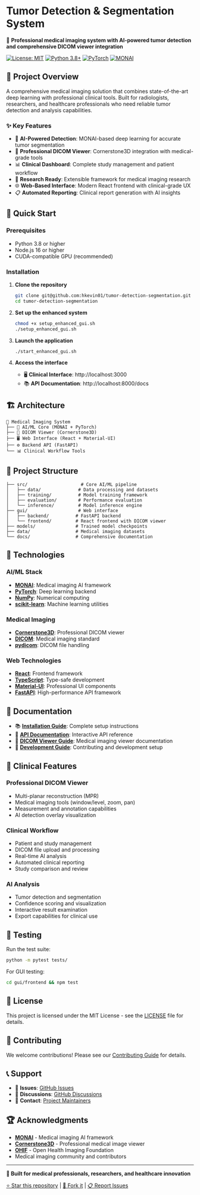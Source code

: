 # Tumor Detection & Segmentation System

🏥 **Professional medical imaging system with AI-powered tumor detection and comprehensive DICOM viewer integration**

[![License: MIT](https://img.shields.io/badge/License-MIT-yellow.svg)](https://opensource.org/licenses/MIT)
[![Python 3.8+](https://img.shields.io/badge/python-3.8+-blue.svg)](https://www.python.org/downloads/)
[![PyTorch](https://img.shields.io/badge/PyTorch-%23EE4C2C.svg?style=flat&logo=PyTorch&logoColor=white)](https://pytorch.org/)
[![MONAI](https://img.shields.io/badge/MONAI-medical%20imaging-green)](https://monai.io/)

## 🎯 Project Overview

A comprehensive medical imaging solution that combines state-of-the-art deep learning with professional clinical tools. Built for radiologists, researchers, and healthcare professionals who need reliable tumor detection and analysis capabilities.

### ✨ Key Features

- 🧠 **AI-Powered Detection**: MONAI-based deep learning for accurate tumor segmentation
- 🏥 **Professional DICOM Viewer**: Cornerstone3D integration with medical-grade tools
- 📊 **Clinical Dashboard**: Complete study management and patient workflow
- 🔬 **Research Ready**: Extensible framework for medical imaging research
- 🌐 **Web-Based Interface**: Modern React frontend with clinical-grade UX
- 📋 **Automated Reporting**: Clinical report generation with AI insights

## 🚀 Quick Start

### Prerequisites
- Python 3.8 or higher
- Node.js 16 or higher
- CUDA-compatible GPU (recommended)

### Installation

1. **Clone the repository**
   ```bash
   git clone git@github.com:hkevin01/tumor-detection-segmentation.git
   cd tumor-detection-segmentation
   ```

2. **Set up the enhanced system**
   ```bash
   chmod +x setup_enhanced_gui.sh
   ./setup_enhanced_gui.sh
   ```

3. **Launch the application**
   ```bash
   ./start_enhanced_gui.sh
   ```

4. **Access the interface**
   - 🖥️ **Clinical Interface**: http://localhost:3000
   - 📚 **API Documentation**: http://localhost:8000/docs

## 🏗️ Architecture

```
🏥 Medical Imaging System
├── 🧠 AI/ML Core (MONAI + PyTorch)
├── 🏥 DICOM Viewer (Cornerstone3D)
├── 🖥️ Web Interface (React + Material-UI)
├── ⚙️ Backend API (FastAPI)
└── 📊 Clinical Workflow Tools
```

## 📁 Project Structure

```
├── src/                    # Core AI/ML pipeline
│   ├── data/              # Data processing and datasets
│   ├── training/          # Model training framework
│   ├── evaluation/        # Performance evaluation
│   └── inference/         # Model inference engine
├── gui/                   # Web interface
│   ├── backend/          # FastAPI backend
│   └── frontend/         # React frontend with DICOM viewer
├── models/               # Trained model checkpoints
├── data/                 # Medical imaging datasets
└── docs/                 # Comprehensive documentation
```

## 🔬 Technologies

### AI/ML Stack
- **[MONAI](https://monai.io/)**: Medical imaging AI framework
- **[PyTorch](https://pytorch.org/)**: Deep learning backend
- **[NumPy](https://numpy.org/)**: Numerical computing
- **[scikit-learn](https://scikit-learn.org/)**: Machine learning utilities

### Medical Imaging
- **[Cornerstone3D](https://cornerstonejs.org/)**: Professional DICOM viewer
- **[DICOM](https://www.dicomstandard.org/)**: Medical imaging standard
- **[pydicom](https://pydicom.github.io/)**: DICOM file handling

### Web Technologies
- **[React](https://reactjs.org/)**: Frontend framework
- **[TypeScript](https://www.typescriptlang.org/)**: Type-safe development
- **[Material-UI](https://mui.com/)**: Professional UI components
- **[FastAPI](https://fastapi.tiangolo.com/)**: High-performance API framework

## 📖 Documentation

- 📚 **[Installation Guide](./INSTALLATION.md)**: Complete setup instructions
- 🔧 **[API Documentation](http://localhost:8000/docs)**: Interactive API reference
- 🏥 **[DICOM Viewer Guide](./gui/README_ENHANCED.md)**: Medical imaging viewer documentation
- 🧪 **[Development Guide](./CONTRIBUTING.md)**: Contributing and development setup

## 🏥 Clinical Features

### Professional DICOM Viewer
- Multi-planar reconstruction (MPR)
- Medical imaging tools (window/level, zoom, pan)
- Measurement and annotation capabilities
- AI detection overlay visualization

### Clinical Workflow
- Patient and study management
- DICOM file upload and processing
- Real-time AI analysis
- Automated clinical reporting
- Study comparison and review

### AI Analysis
- Tumor detection and segmentation
- Confidence scoring and visualization
- Interactive result examination
- Export capabilities for clinical use

## 🧪 Testing

Run the test suite:
```bash
python -m pytest tests/
```

For GUI testing:
```bash
cd gui/frontend && npm test
```

## 📄 License

This project is licensed under the MIT License - see the [LICENSE](LICENSE) file for details.

## 🤝 Contributing

We welcome contributions! Please see our [Contributing Guide](CONTRIBUTING.md) for details.

## 📞 Support

- 🐛 **Issues**: [GitHub Issues](https://github.com/hkevin01/tumor-detection-segmentation/issues)
- 💬 **Discussions**: [GitHub Discussions](https://github.com/hkevin01/tumor-detection-segmentation/discussions)
- 📧 **Contact**: [Project Maintainers](mailto:your-email@example.com)

## 🏆 Acknowledgments

- **[MONAI](https://monai.io/)** - Medical imaging AI framework
- **[Cornerstone3D](https://cornerstonejs.org/)** - Professional medical image viewer
- **[OHIF](https://ohif.org/)** - Open Health Imaging Foundation
- Medical imaging community and contributors

---

**🏥 Built for medical professionals, researchers, and healthcare innovation**

[⭐ Star this repository](https://github.com/hkevin01/tumor-detection-segmentation/stargazers) | [🍴 Fork it](https://github.com/hkevin01/tumor-detection-segmentation/fork) | [📋 Report Issues](https://github.com/hkevin01/tumor-detection-segmentation/issues)
